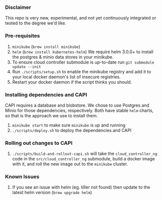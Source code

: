 ### Disclaimer
This repo is very new, experimental, and not yet continuously integrated or tested to the degree we'd like.

### Pre-requisites

1. `minikube` (`brew install minikube`)
1. `helm` (`brew install kubernetes-helm`) We require helm 3.0.0+ to install the
   postgres & minio data stores in your minikube.
1. To ensure cloud controller submodule is up-to-date run `git submodule update --init`
1. Run `./scripts/setup.sh` to enable the minikube registry and add it to your
   local docker daemon's list of insecure registries.
1. Restart your docker daemon if the script thinks you should.


### Installing dependencies and CAPI

CAPI requires a database and blobstore.  We chose to use Postgres and Minio for
those dependencies, respectively.  Both have stable `helm` charts, so that is
the approach we use to install them.


1. `minikube start` to make sure `minikube` is up and running
1. `./scripts/deploy.sh` to deploy the dependencies and CAPI


### Rolling out changes to CAPI

1. `./scripts/build-and-rollout-capi.sh` will take the `cloud_controller_ng` code in
   the `src/cloud_controller_ng` submodule, build a docker image with it, and
   roll the new image out to the `minikube` cluster.

### Known Issues

1. If you see an issue with helm (eg. tiller not found) then update to the latest helm version (`brew upgrade helm`)

